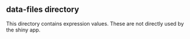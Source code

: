 ## data-files directory

This directory contains expression values. These are not directly used by the shiny app.
